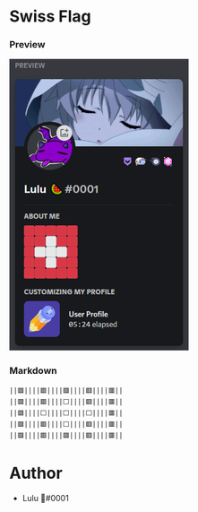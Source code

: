 # Swiss Flag

### Preview

![](https://raw.githubusercontent.com/Heyimlulu/Discord-About-Me-Customisation/main/templates/flags/swiss/demo.png)

### Markdown

```
||🟥||||🟥||||🟥||||🟥||||🟥||
||🟥||||🟥||||⬜||||🟥||||🟥||
||🟥||||⬜||||⬜||||⬜||||🟥||
||🟥||||🟥||||⬜||||🟥||||🟥||
||🟥||||🟥||||🟥||||🟥||||🟥||
```

# Author

- Lulu 🍉#0001
